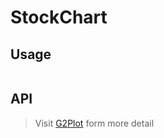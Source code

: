 # StockChart

## Usage

```tsx | pure

```

## API

<API id="StockChart"></API>

> Visit [G2Plot](https://g2plot.antv.antgroup.com/api/plot-api) form more detail
